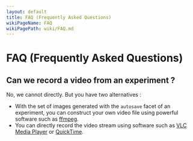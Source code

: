 ```yaml
---
layout: default
title: FAQ (Frequently Asked Questions)
wikiPageName: FAQ
wikiPagePath: wiki/FAQ.md
---
```


# FAQ (Frequently Asked Questions)

[//]: # (concept|video)
## Can we record a video from an experiment ?

No, we cannot directly. But you have two alternatives :
- With the set of images generated with the `autosave` facet of an experiment, you can construct your own video file using powerful software such as [ffmpeg](https://www.ffmpeg.org/).
- You can directly record the video stream using software such as [VLC Media Player](http://www.videolan.org/vlc/index.html) or [QuickTime](http://www.apple.com/quicktime/download/).
